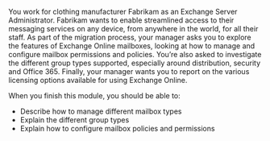 You work for clothing manufacturer Fabrikam as an Exchange Server Administrator. Fabrikam wants to enable streamlined access to their messaging services on any device, from anywhere in the world, for all their staff. As part of the migration process, your manager asks you to explore the features of Exchange Online mailboxes, looking at how to manage and configure mailbox permissions and policies. You’re also asked to investigate the different group types supported, especially around distribution, security and Office 365. Finally, your manager wants you to report on the various licensing options available for using Exchange Online. 

When you finish this module, you should be able to:  

- Describe how to manage different mailbox types 
- Explain the different group types 
- Explain how to configure mailbox policies and permissions 